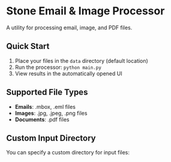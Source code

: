# Stone Email & Image Processor

A utility for processing email, image, and PDF files.

## Quick Start

1. Place your files in the `data` directory (default location)
2. Run the processor: `python main.py`
3. View results in the automatically opened UI

## Supported File Types

- **Emails**: .mbox, .eml files
- **Images**: .jpg, .jpeg, .png files
- **Documents**: .pdf files

## Custom Input Directory

You can specify a custom directory for input files:
